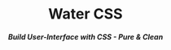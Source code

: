 <div align="center">

  
</div>

<h1 align="center">Water CSS</h1>

<h5 align="center">
  Build User-Interface with CSS - Pure & Clean
</h5>





